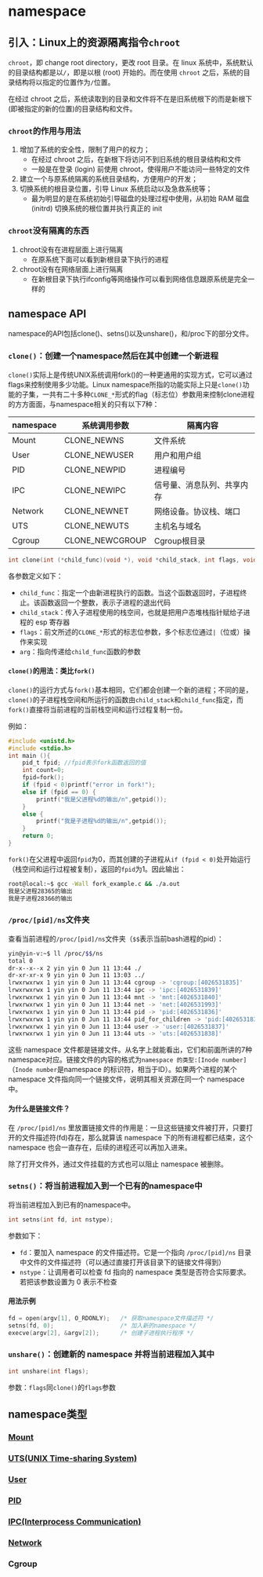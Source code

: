 # namespace

## 引入：Linux上的资源隔离指令`chroot`

`chroot`，即 change root directory，更改 root 目录。在 linux 系统中，系统默认的目录结构都是以`/`，即是以根 (root) 开始的。而在使用 `chroot` 之后，系统的目录结构将以指定的位置作为`/`位置。

在经过 chroot 之后，系统读取到的目录和文件将不在是旧系统根下的而是新根下(即被指定的新的位置)的目录结构和文件。

### `chroot`的作用与用法

1. 增加了系统的安全性，限制了用户的权力；
   * 在经过 chroot 之后，在新根下将访问不到旧系统的根目录结构和文件
   * 一般是在登录 (login) 前使用 chroot，使得用户不能访问一些特定的文件
2. 建立一个与原系统隔离的系统目录结构，方便用户的开发；
3. 切换系统的根目录位置，引导 Linux 系统启动以及急救系统等；
   * 最为明显的是在系统初始引导磁盘的处理过程中使用，从初始 RAM 磁盘 (initrd) 切换系统的根位置并执行真正的 init

### `chroot`没有隔离的东西

1. chroot没有在进程层面上进行隔离
   * 在原系统下面可以看到新根目录下执行的进程
2. chroot没有在网络层面上进行隔离
   * 在新根目录下执行ifconfig等网络操作可以看到网络信息跟原系统是完全一样的

## namespace API

namespace的API包括clone()、setns()以及unshare()，和/proc下的部分文件。

### `clone()`：创建一个namespace然后在其中创建一个新进程

`clone()`实际上是传统UNIX系统调用fork()的一种更通用的实现方式，它可以通过flags来控制使用多少功能。Linux namespace所指的功能实际上只是`clone()`功能的子集，一共有二十多种`CLONE_*`形式的flag（标志位）参数用来控制clone进程的方方面面，与namespace相关的只有以下7种：

| namespace | 系统调用参数    | 隔离内容                   |
| --------- | --------------- | -------------------------- |
| Mount     | CLONE_NEWNS     | 文件系统                   |
| User      | CLONE_NEWUSER   | 用户和用户组               |
| PID       | CLONE_NEWPID    | 进程编号                   |
| IPC       | CLONE_NEWIPC    | 信号量、消息队列、共享内存 |
| Network   | CLONE_NEWNET    | 网络设备。协议栈、端口     |
| UTS       | CLONE_NEWUTS    | 主机名与域名               |
| Cgroup    | CLONE_NEWCGROUP | Cgroup根目录               |

```C
int clone(int (*child_func)(void *), void *child_stack, int flags, void *arg);
```

各参数定义如下：

* `child_func`：指定一个由新进程执行的函数。当这个函数返回时，子进程终止。该函数返回一个整数，表示子进程的退出代码
* `child_stack`：传入子进程使用的栈空间，也就是把用户态堆栈指针赋给子进程的 esp 寄存器
* `flags`：前文所述的`CLONE_*`形式的标志位参数，多个标志位通过`|`（位或）操作来实现
* `arg`：指向传递给`child_func`函数的参数

#### `clone()`的用法：类比`fork()`

`clone()`的运行方式与`fork()`基本相同，它们都会创建一个新的进程；不同的是，`clone()`的子进程栈空间和所运行的函数由`child_stack`和`child_func`指定，而`fork()`直接将当前进程的当前栈空间和运行过程复制一份。

例如：

```C
#include <unistd.h>
#include <stdio.h>
int main (){
    pid_t fpid; //fpid表示fork函数返回的值
    int count=0;
    fpid=fork();
    if (fpid < 0)printf("error in fork!");
    else if (fpid == 0) {
        printf("我是父进程%d的输出/n",getpid());
    }
    else {
        printf("我是子进程%d的输出/n",getpid());
    }
    return 0;
}
```

`fork()`在父进程中返回`fpid`为0，而其创建的子进程从`if (fpid < 0)`处开始运行（栈空间和运行过程被复制），返回的`fpid`为1。因此输出：

```sh
root@local:~$ gcc -Wall fork_example.c && ./a.out
我是父进程28365的输出
我是子进程28366的输出
```

### `/proc/[pid]/ns`文件夹

查看当前进程的`/proc/[pid]/ns`文件夹（`$$`表示当前bash进程的pid）：

```sh
yin@yin-v:~$ ll /proc/$$/ns
total 0
dr-x--x--x 2 yin yin 0 Jun 11 13:44 ./
dr-xr-xr-x 9 yin yin 0 Jun 11 13:03 ../
lrwxrwxrwx 1 yin yin 0 Jun 11 13:44 cgroup -> 'cgroup:[4026531835]'
lrwxrwxrwx 1 yin yin 0 Jun 11 13:44 ipc -> 'ipc:[4026531839]'
lrwxrwxrwx 1 yin yin 0 Jun 11 13:44 mnt -> 'mnt:[4026531840]'
lrwxrwxrwx 1 yin yin 0 Jun 11 13:44 net -> 'net:[4026531993]'
lrwxrwxrwx 1 yin yin 0 Jun 11 13:44 pid -> 'pid:[4026531836]'
lrwxrwxrwx 1 yin yin 0 Jun 11 13:44 pid_for_children -> 'pid:[4026531836]'
lrwxrwxrwx 1 yin yin 0 Jun 11 13:44 user -> 'user:[4026531837]'
lrwxrwxrwx 1 yin yin 0 Jun 11 13:44 uts -> 'uts:[4026531838]'
```

这些 namespace 文件都是链接文件。从名字上就能看出，它们和前面所讲的7种namespace对应。链接文件的内容的格式为`namespace 的类型:[Inode number]`（`Inode number`是namespace 的标识符，相当于ID）。如果两个进程的某个 namespace 文件指向同一个链接文件，说明其相关资源在同一个 namespace 中。

#### 为什么是链接文件？

在 `/proc/[pid]/ns` 里放置链接文件的作用是：一旦这些链接文件被打开，只要打开的文件描述符(fd)存在，那么就算该 namespace 下的所有进程都已结束，这个 namespace 也会一直存在，后续的进程还可以再加入进来。

除了打开文件外，通过文件挂载的方式也可以阻止 namespace 被删除。

### `setns()`：将当前进程加入到一个已有的namespace中

将当前进程加入到已有的namespace中。

```C
int setns(int fd, int nstype);
```

参数如下：

* `fd`：要加入 namespace 的文件描述符。它是一个指向 `/proc/[pid]/ns` 目录中文件的文件描述符（可以通过直接打开该目录下的链接文件得到）
* `nstype`：让调用者可以检查 fd 指向的 namespace 类型是否符合实际要求。若把该参数设置为 0 表示不检查

#### 用法示例

```C
fd = open(argv[1], O_RDONLY);   /* 获取namespace文件描述符 */
setns(fd, 0);                   /* 加入新的namespace */
execve(argv[2], &argv[2]);      /* 创建子进程执行程序 */
```

### `unshare()`：创建新的 namespace 并将当前进程加入其中

```C
int unshare(int flags);
```

参数：`flags`同`clone()`的`flags`参数

## namespace类型

### [Mount](./namespaces/Mount.md)

### [UTS(UNIX Time-sharing System)](./namespaces/UTSandUser.md)

### [User](./namespaces/UTSandUser.md)

### [PID](./namespaces/PIDandIPC.md)

### [IPC(Interprocess Communication)](./namespaces/PIDandIPC.md)

### [Network](./namespaces/Network.md)

### Cgroup